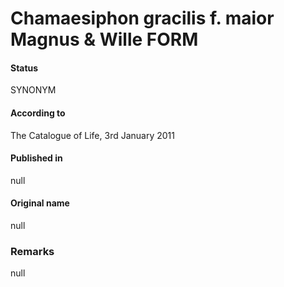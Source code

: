 # Chamaesiphon gracilis f. maior Magnus & Wille FORM

#### Status
SYNONYM

#### According to
The Catalogue of Life, 3rd January 2011

#### Published in
null

#### Original name
null

### Remarks
null